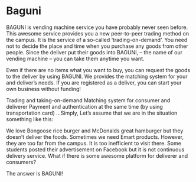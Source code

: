 # Baguni

BAGUNI is vending machine service you have probably never seen before. This awesome service provides you a new peer-to-peer trading method on the campus. It is the service of a so-called ‘trading-on-demand’. You need not to decide the place and time when you purchase any goods from other people. Since the deliver put their goods into BAGUNI, – the name of our vending machine – you can take them anytime you want.

Even if there are no items what you want to buy, you can request the goods to the deliver by using BAGUNI. We provides the matching system for your and deliver’s needs. If you are registered as a deliver, you can start your own business without funding!

Trading and taking-on-demand
Matching system for consumer and deliverer
Payment and authentication at the same time (by using transportation card)
…Simply, Let’s assume that we are in the situation something like this:

We love Bongoose rice burger and McDonalds great hamburger but they doesn’t deliver the foods. Sometimes we need Emart products. However, they are too far from the campus. It is too inefficient to visit there. Some students posted their advertisement on Facebook but it is not continuous delivery service. What if there is some awesome platform for deliverer and consumers?

The answer is BAGUNI!
